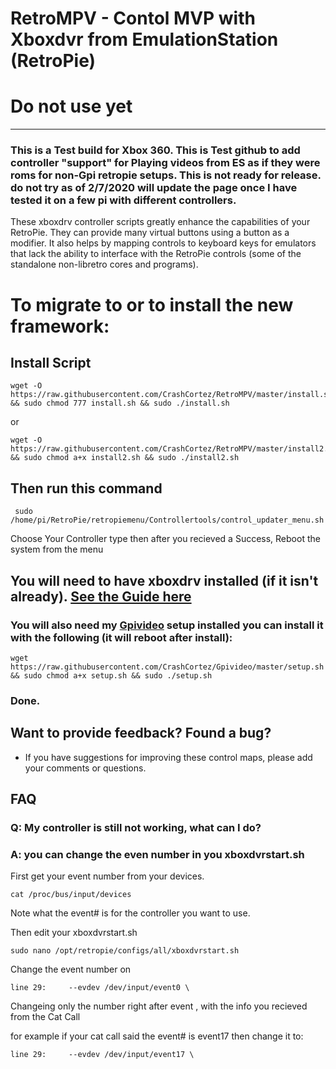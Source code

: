 # RetroMPV - Contol MVP with Xboxdvr from EmulationStation (RetroPie)

# Do not use yet
-------

### This is a Test build for Xbox 360. This is Test github to add controller "support" for Playing videos from ES as if they were roms for non-Gpi retropie setups. This is not ready for release. do not try as of 2/7/2020 will update the page once I have tested it on a few pi with different controllers.

These xboxdrv controller scripts greatly enhance the capabilities of your RetroPie. They can provide many virtual buttons using a button as a modifier. It also helps by mapping controls to keyboard keys for emulators that lack the ability to interface with the RetroPie controls (some of the standalone non-libretro cores and programs).

# To migrate to or to install the new framework:

## Install Script

```shell
wget -O https://raw.githubusercontent.com/CrashCortez/RetroMPV/master/install.sh && sudo chmod 777 install.sh && sudo ./install.sh
```
or 

```shell
wget -O https://raw.githubusercontent.com/CrashCortez/RetroMPV/master/install2.sh && sudo chmod a+x install2.sh && sudo ./install2.sh
```
## Then run this command

```shell
 sudo /home/pi/RetroPie/retropiemenu/Controllertools/control_updater_menu.sh
```
Choose Your Controller type then after you recieved a Success,  Reboot the system from the menu

## You will need to have xboxdrv installed (if it isn't already).  [See the Guide here](https://sinisterspatula.github.io/RetroflagGpiGuides/Controls_Updater_Menu)

### You will also need my [Gpivideo](https://github.com/CrashCortez/Gpivideo) setup installed you can install it with the following (it will reboot after install):
```shell
wget https://raw.githubusercontent.com/CrashCortez/Gpivideo/master/setup.sh && sudo chmod a+x setup.sh && sudo ./setup.sh
```
### Done.

## Want to provide feedback?  Found a bug?

* If you have suggestions for improving these control maps, please add your comments or questions.



FAQ
----
### Q: My controller is still not working, what can I do?

### A: you can change the even number in you xboxdvrstart.sh

First get your event number from your devices.
```shell
cat /proc/bus/input/devices
```
Note what the event# is for the controller you want to use.

Then edit your xboxdvrstart.sh
```shell
sudo nano /opt/retropie/configs/all/xboxdvrstart.sh
```
Change the event number on 
```shell
line 29:     --evdev /dev/input/event0 \
```
Changeing only the number right after event , with the info you recieved from the Cat Call

for example if your cat call said the event# is event17 then change it to:
```shell
line 29:     --evdev /dev/input/event17 \
```

